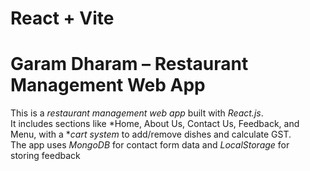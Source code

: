 # React + Vite

# Garam Dharam – Restaurant Management Web App

This is a *restaurant management web app* built with *React.js*.  
It includes sections like *Home, About Us, Contact Us, Feedback, and Menu, with a **cart system* to add/remove dishes and calculate GST.  
The app uses *MongoDB* for contact form data and *LocalStorage* for storing feedback
